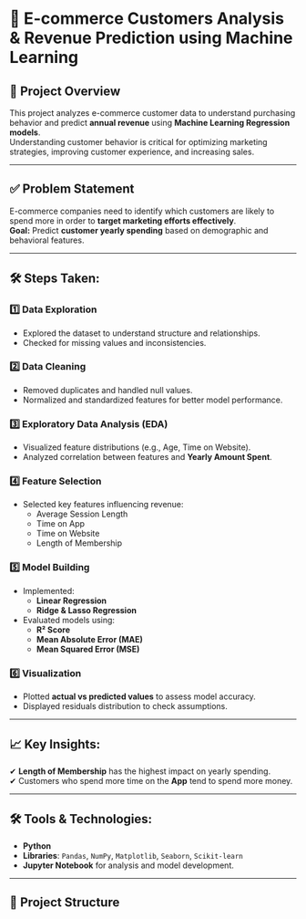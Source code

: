 # 🛒 E-commerce Customers Analysis & Revenue Prediction using Machine Learning

## 📌 Project Overview
This project analyzes e-commerce customer data to understand purchasing behavior and predict **annual revenue** using **Machine Learning Regression models**.  
Understanding customer behavior is critical for optimizing marketing strategies, improving customer experience, and increasing sales.

---

## ✅ Problem Statement
E-commerce companies need to identify which customers are likely to spend more in order to **target marketing efforts effectively**.  
**Goal:** Predict **customer yearly spending** based on demographic and behavioral features.

---

## 🛠 Steps Taken:
### 1️⃣ **Data Exploration**
- Explored the dataset to understand structure and relationships.
- Checked for missing values and inconsistencies.

### 2️⃣ **Data Cleaning**
- Removed duplicates and handled null values.
- Normalized and standardized features for better model performance.

### 3️⃣ **Exploratory Data Analysis (EDA)**
- Visualized feature distributions (e.g., Age, Time on Website).
- Analyzed correlation between features and **Yearly Amount Spent**.

### 4️⃣ **Feature Selection**
- Selected key features influencing revenue:  
  - Average Session Length
  - Time on App
  - Time on Website
  - Length of Membership

### 5️⃣ **Model Building**
- Implemented:
  - **Linear Regression**
  - **Ridge & Lasso Regression**
- Evaluated models using:
  - **R² Score**
  - **Mean Absolute Error (MAE)**
  - **Mean Squared Error (MSE)**

### 6️⃣ **Visualization**
- Plotted **actual vs predicted values** to assess model accuracy.
- Displayed residuals distribution to check assumptions.

---

## 📈 Key Insights:
✔ **Length of Membership** has the highest impact on yearly spending.  
✔ Customers who spend more time on the **App** tend to spend more money.  

---

## 🛠 Tools & Technologies:
- **Python**
- **Libraries**: `Pandas`, `NumPy`, `Matplotlib`, `Seaborn`, `Scikit-learn`
- **Jupyter Notebook** for analysis and model development.

---

## 📂 Project Structure
